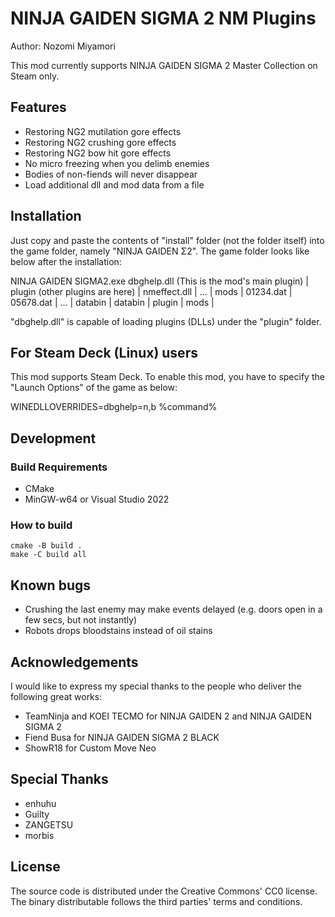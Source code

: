NINJA GAIDEN SIGMA 2 NM Plugins
===============================
Author: Nozomi Miyamori

This mod currently supports NINJA GAIDEN SIGMA 2 Master Collection on Steam only.

Features
--------

- Restoring NG2 mutilation gore effects
- Restoring NG2 crushing gore effects
- Restoring NG2 bow hit gore effects
- No micro freezing when you delimb enemies
- Bodies of non-fiends will never disappear
- Load additional dll and mod data from a file

Installation
------------

Just copy and paste the contents of "install" folder (not the folder itself) into the game
folder, namely "NINJA GAIDEN Σ2". The game folder looks like below after the installation:

<game folder>
  NINJA GAIDEN SIGMA2.exe
  dbghelp.dll (This is the mod's main plugin)
  |
  plugin (other plugins are here)
  |  nmeffect.dll
  |  ...
  |
  mods
  |  01234.dat
  |  05678.dat
  |  ...
  |
  databin
  |  databin
  |  plugin
  |  mods
  |
  <other files and folders>

"dbghelp.dll" is capable of loading plugins (DLLs) under the "plugin" folder.

For Steam Deck (Linux) users
----------------------------

This mod supports Steam Deck. To enable this mod, you have to specify the "Launch Options" of
the game as below:

WINEDLLOVERRIDES=dbghelp=n,b %command%

Development
-----------

### Build Requirements

 - CMake
 - MinGW-w64 or Visual Studio 2022

### How to build

```
cmake -B build .
make -C build all
```

Known bugs
----------

- Crushing the last enemy may make events delayed (e.g. doors open in a few secs,
  but not instantly)
- Robots drops bloodstains instead of oil stains

Acknowledgements
----------------

I would like to express my special thanks to the people who deliver the following
great works:

- TeamNinja and KOEI TECMO for NINJA GAIDEN 2 and NINJA GAIDEN SIGMA 2
- Fiend Busa for NINJA GAIDEN SIGMA 2 BLACK
- ShowR18 for Custom Move Neo

Special Thanks
--------------

- enhuhu
- Guilty
- ZANGETSU
- morbis

License
-------

The source code is distributed under the Creative Commons' CC0 license. The binary
distributable follows the third parties' terms and conditions.

